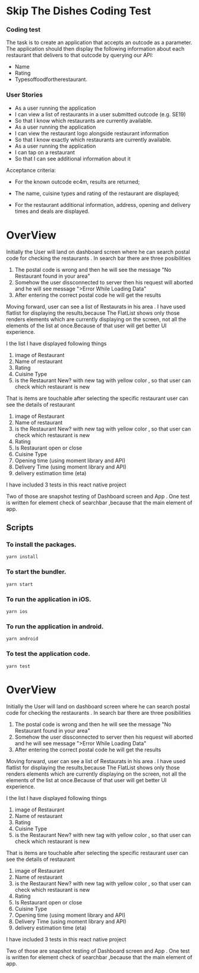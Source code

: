 
# Skip The Dishes Coding Test #

### Coding test ###

The task is to create an application that accepts an outcode as a parameter. The application should then display the following information about each restaurant that delivers to that outcode by querying our API:

* Name
* Rating
* Typesoffoodfortherestaurant.

### User Stories ### 
* As a user running the application
* I can view a list of restaurants in a user submitted outcode (e.g. SE19)
* So that I know which restaurants are currently available.
* As a user running the application
* I can view the restaurant logo alongside restaurant information
* So that I know exactly which restaurants are currently available.
* As a user running the application
* I can tap on a restaurant
* So that I can see additional information about it

Acceptance criteria:
* For the known outcode ec4m, results are returned;

* The name, cuisine types and rating of the restaurant are displayed;
* For the restaurant additional information, address, opening and delivery times and deals are
displayed.


# OverView
Initially the User will land on dashboard screen where he can search postal code for checking the restaurants .
In search bar there are three posibilities
1) The postal code is wrong and then he will see the message "No Restaurant found in your area"
2) Somehow the user dissconnected to server then his request will aborted and he will see message ">Error While Loading Data"
3) After entering the correct postal code he will get the results 

Moving forward, user can see a list of Restaurats in his area . I have used flatlist for displaying the results,because The FlatList shows only those renders elements which are currently displaying on the screen, not all the elements of the list at once.Because of that user will get better UI experience.

I the list I have displayed following things
1) image of Restaurant
2) Name of restaurant
3) Rating
4) Cuisine Type
5) is the Restaurant New? with new tag with yellow color , so that user can check which restaurant is new

That is items are touchable
after selecting the specific restaurant user can see the details of restaurant 
1) image of Restaurant
2) Name of restaurant
3) is the Restaurant New? with new tag with yellow color , so that user can check which restaurant is new
4) Rating
5) Is Restaurant open or close
6) Cuisine Type
7) Opening time (using moment library and API)
8) Delivery Time (using moment library and API)
9) delivery estimation time (eta)


I have included 3 tests in this react native project

Two of those are snapshot testing of Dashboard screen and App .
One test is written for element check of searchbar ,because that the main element of app.



## Scripts

### To install the packages.
 `yarn install`  

### To start the bundler.
  `yarn start` 

### To run the application in iOS.
  `yarn ios`

### To run the application in android.
  `yarn android`

### To test the application code.
  `yarn test`


# OverView
Initially the User will land on dashboard screen where he can search postal code for checking the restaurants .
In search bar there are three posibilities
1) The postal code is wrong and then he will see the message "No Restaurant found in your area"
2) Somehow the user dissconnected to server then his request will aborted and he will see message ">Error While Loading Data"
3) After entering the correct postal code he will get the results 

Moving forward, user can see a list of Restaurats in his area . I have used flatlist for displaying the results,because The FlatList shows only those renders elements which are currently displaying on the screen, not all the elements of the list at once.Because of that user will get better UI experience.

I the list I have displayed following things
1) image of Restaurant
2) Name of restaurant
3) Rating
4) Cuisine Type
5) is the Restaurant New? with new tag with yellow color , so that user can check which restaurant is new

That is items are touchable
after selecting the specific restaurant user can see the details of restaurant 
1) image of Restaurant
2) Name of restaurant
3) is the Restaurant New? with new tag with yellow color , so that user can check which restaurant is new
4) Rating
5) Is Restaurant open or close
6) Cuisine Type
7) Opening time (using moment library and API)
8) Delivery Time (using moment library and API)
9) delivery estimation time (eta)


I have included 3 tests in this react native project

Two of those are snapshot testing of Dashboard screen and App .
One test is written for element check of searchbar ,because that the main element of app.



